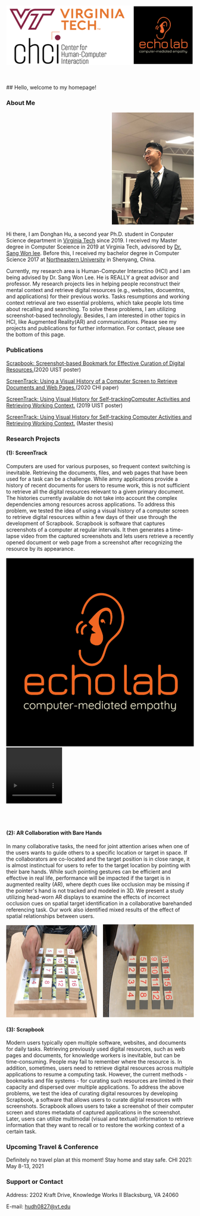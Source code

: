 
<p>
    <img src="logos.png" width="700" height="160" />
</p>
<br/><br/> 
## Hello, welcome to my homepage!

### About Me
<p align="right">
    <img src="photo.JPG" width="220" height="300" />
</p>

Hi there, I am Donghan Hu, a second year Ph.D. student in Conputer Science department in [Virginia Tech](https://vt.edu/) since 2019. I received my Master degree in Computer Sceience in 2019 at Virginia Tech, advisored by [Dr. Sang Won lee](https://people.cs.vt.edu/sangwonlee/). Before this, I received my bachelor degree in Computer Science 2017 at [Northeastern University](https://english.neu.edu.cn/) in Shenyang, China.


Currently, my research area is Human-Computer Interactino (HCI) and I am being advised by Dr. Sang Won Lee. He is REALLY a great advisor and professor. My research projects lies in helping people reconstruct their mental context and retrieve digital resources (e.g., websites, docuemtns, and applications) for their previous works. Tasks resumptions and working context retrieval are two essential problems, which take people lots time about recalling and searching. To solve these problems, I am utilizing screenshot-based technologly. Besides, I am interested in other topics in HCI, like Augmented Reality(AR) and communications. Please see my projects and publications for further information. For contact, please see the bottom of this page.


### Publications
[Scrapbook: Screenshot-based Bookmark for Effective Curation of Digital Resources.](https://dl.acm.org/doi/abs/10.1145/3379350.3416181)(2020 UIST poster)<br/>

[ScreenTrack: Using a Visual History of a Computer Screen to Retrieve Documents and Web Pages.](https://dl.acm.org/doi/abs/10.1145/3313831.3376753)(2020 CHI paper)<br/>

[ScreenTrack: Using Visual History for Self-trackingComputer Activities and Retrieving Working Context.](https://dl.acm.org/citation.cfm?id=3357110) (2019 UIST poster)<br/>

[ScreenTrack: Using Visual History for Self-tracking Computer Activities and Retrieving Working Context.](https://vtechworks.lib.vt.edu/handle/10919/91181?show=full) (Master thesis)

### Research Projects

#### (1): ScreenTrack
Computers are used for various purposes, so frequent context switching is inevitable. Retrieving the documents, files, and web pages that have been used for a task can be a challenge. While amny applications provide a history of recent documents for users to resume work, this is not sufficient to retrieve all the digital resources relevant to a given primary document. The histories currently available do not take into account the complex dependencies among resources across applications. To address this problem, we tested the idea of using a visual history of a computer screen to retrieve digital resources within a few days of their use through the development of Scrapbook. Scrapbook is software that captures screenshots of a computer at regular intervals. It then generates a time-lapse video from the captured screenshots and lets users retrieve a recently opened document or web page from a screenshot after recognizing the resource by its appearance.
<br/><br/> 
[![Watch the video](echolablogo.png)](https://www.youtube.com/watch?v=E97eCIbg4L0&ab_channel=ACMSIGCHI)
<video align="right" width="150" height="150" controls>
  <source src="https://www.youtube.com/watch?v=E97eCIbg4L0&ab_channel=ACMSIGCHI" type="video/mp4">
</video>

<br/><br/> 

#### (2): AR Collaboration with Bare Hands
In many collaborative tasks, the need for joint attention arises when one of the users wants to guide others to a specific location or target in space. If the collaborators are co-located and the target position is in close range, it is almost instinctual for users to refer to the target location by pointing with their bare hands. While such pointing gestures can be efficient and effective in real life, performance will be impacted if the target is in augmented reality (AR), where depth cues like occlusion may be missing if the pointer's hand is not tracked and modeled in 3D. We present a study utilizing head-worn AR displays to examine the effects of incorrect occlusion cues on spatial target identification in a collaborative barehanded referencing task. Our work also identified mixed results of the effect of spatial relationships between users.
<p align="center">
    <img src="arphoto.png" width="700" height="250" />
</p>

#### (3): Scrapbook
Modern users typically open multiple software, websites, and documents for daily tasks. Retrieving previously used digital resources, such as web pages and documents, for knowledge workers is inevitable, but can be time-consuming. People may fail to remember where the resource is. In addition, sometimes, users need to retrieve digital resources across multiple applications to resume a computing task. However, the current methods - bookmarks and file systems - for curating such resources are limited in their capacity and dispersed over multiple applications.  To address the above problems, we test the idea of curating digital resources by developing Scrapbook, a software that allows users to curate digital resources with screenshots. Scrapbook allows users to take a screenshot of their computer screen and stores metadata of captured applications in the screenshot. Later, users can utilize multimodal (visual and textual) information to retrieve information that they want to recall or to restore the working context of a certain task. 



### Upcoming Travel & Conference
Definitely no travel plan at this moment! Stay home and stay safe.
CHI 2021: May 8-13, 2021


### Support or Contact
Address: 2202 Kraft Drive, Knowledge Works II Blacksburg, VA 24060<br/>

E-mail: hudh0827@vt.edu
